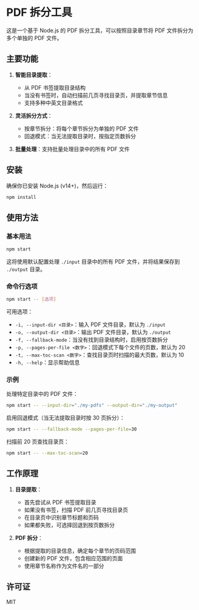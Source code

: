 # PDF 拆分工具

这是一个基于 Node.js 的 PDF 拆分工具，可以按照目录章节将 PDF 文件拆分为多个单独的 PDF 文件。

## 主要功能

1. **智能目录提取**：
   - 从 PDF 书签提取目录结构
   - 当没有书签时，自动扫描前几页寻找目录页，并提取章节信息
   - 支持多种中英文目录格式

2. **灵活拆分方式**：
   - 按章节拆分：将每个章节拆分为单独的 PDF 文件
   - 回退模式：当无法提取目录时，按指定页数拆分

3. **批量处理**：支持批量处理目录中的所有 PDF 文件

## 安装

确保你已安装 Node.js (v14+)，然后运行：

```bash
npm install
```

## 使用方法

### 基本用法

```bash
npm start
```

这将使用默认配置处理 `./input` 目录中的所有 PDF 文件，并将结果保存到 `./output` 目录。

### 命令行选项

```bash
npm start -- [选项]
```

可用选项：

- `-i, --input-dir <目录>`：输入 PDF 文件目录，默认为 `./input`
- `-o, --output-dir <目录>`：输出 PDF 文件目录，默认为 `./output`
- `-f, --fallback-mode`：当没有找到目录结构时，启用按页数拆分
- `-p, --pages-per-file <数字>`：回退模式下每个文件的页数，默认为 20
- `-t, --max-toc-scan <数字>`：查找目录页时扫描的最大页数，默认为 10
- `-h, --help`：显示帮助信息

### 示例

处理特定目录中的 PDF 文件：

```bash
npm start -- --input-dir="./my-pdfs" --output-dir="./my-output"
```

启用回退模式（当无法提取目录时按 30 页拆分）：

```bash
npm start -- --fallback-mode --pages-per-file=30
```

扫描前 20 页查找目录页：

```bash
npm start -- --max-toc-scan=20
```

## 工作原理

1. **目录提取**：
   - 首先尝试从 PDF 书签提取目录
   - 如果没有书签，扫描 PDF 前几页寻找目录页
   - 在目录页中识别章节标题和页码
   - 如果都失败，可选择回退到按页数拆分

2. **PDF 拆分**：
   - 根据提取的目录信息，确定每个章节的页码范围
   - 创建新的 PDF 文件，包含相应范围的页面
   - 使用章节名称作为文件名的一部分

## 许可证

MIT 